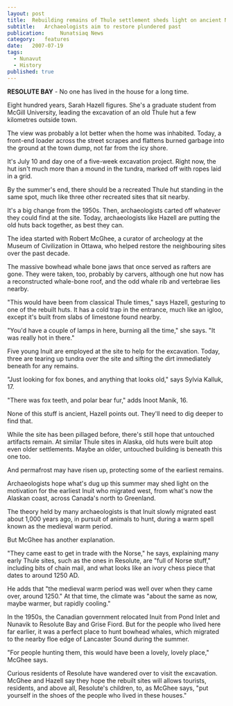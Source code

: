 ```yaml
---
layout:	post
title:	Rebuilding remains of Thule settlement sheds light on ancient Nunavut culture
subtitle:	Archaeologists aim to restore plundered past
publication:     Nunatsiaq News
category:	features
date:	2007-07-19
tags: 
  - Nunavut
  - History
published: true
---
```


**RESOLUTE BAY** - No one has lived in the house for a long time.

Eight hundred years, Sarah Hazell figures. She's a graduate student from McGill University, leading the excavation of an old Thule hut a few kilometres outside town.

The view was probably a lot better when the home was inhabited. Today, a front-end loader across the street scrapes and flattens burned garbage into the ground at the town dump, not far from the icy shore.

It's July 10 and day one of a five-week excavation project. Right now, the hut isn't much more than a mound in the tundra, marked off with ropes laid in a grid.

By the summer's end, there should be a recreated Thule hut standing in the same spot, much like three other recreated sites that sit nearby. <!-- BREAK -->

It's a big change from the 1950s. Then, archaeologists carted off whatever they could find at the site. Today, archaeologists like Hazell are putting the old huts back together, as best they can.

The idea started with Robert McGhee, a curator of archeology at the Museum of Civilization in Ottawa, who helped restore the neighbouring sites over the past decade.

The massive bowhead whale bone jaws that once served as rafters are gone. They were taken, too, probably by carvers, although one hut now has a reconstructed whale-bone roof, and the odd whale rib and vertebrae lies nearby.

"This would have been from classical Thule times," says Hazell, gesturing to one of the rebuilt huts. It has a cold trap in the entrance, much like an igloo, except it's built from slabs of limestone found nearby.

"You'd have a couple of lamps in here, burning all the time," she says. "It was really hot in there."

Five young Inuit are employed at the site to help for the excavation. Today, three are tearing up tundra over the site and sifting the dirt immediately beneath for any remains.

"Just looking for fox bones, and anything that looks old," says Sylvia Kalluk, 17.

"There was fox teeth, and polar bear fur," adds Inoot Manik, 16.

None of this stuff is ancient, Hazell points out. They'll need to dig deeper to find that.

While the site has been pillaged before, there's still hope that untouched artifacts remain. At similar Thule sites in Alaska, old huts were built atop even older settlements. Maybe an older, untouched building is beneath this one too.

And permafrost may have risen up, protecting some of the earliest remains.

Archaeologists hope what's dug up this summer may shed light on the motivation for the earliest Inuit who migrated west, from what's now the Alaskan coast, across Canada's north to Greenland.

The theory held by many archaeologists is that Inuit slowly migrated east about 1,000 years ago, in pursuit of animals to hunt, during a warm spell known as the medieval warm period.

But McGhee has another explanation.

"They came east to get in trade with the Norse," he says, explaining many early Thule sites, such as the ones in Resolute, are "full of Norse stuff," including bits of chain mail, and what looks like an ivory chess piece that dates to around 1250 AD.

He adds that "the medieval warm period was well over when they came over, around 1250." At that time, the climate was "about the same as now, maybe warmer, but rapidly cooling."

In the 1950s, the Canadian government relocated Inuit from Pond Inlet and Nunavik to Resolute Bay and Grise Fiord. But for the people who lived here far earlier, it was a perfect place to hunt bowhead whales, which migrated to the nearby floe edge of Lancaster Sound during the summer.

"For people hunting them, this would have been a lovely, lovely place," McGhee says.

Curious residents of Resolute have wandered over to visit the excavation. McGhee and Hazell say they hope the rebuilt sites will allows tourists, residents, and above all, Resolute's children, to, as McGhee says, "put yourself in the shoes of the people who lived in these houses."